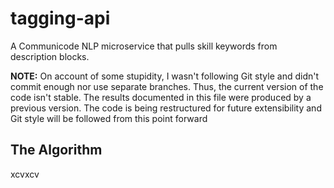 # tagging-api
A Communicode NLP microservice that pulls skill keywords from description blocks. 

**NOTE:** On account of some stupidity, I wasn't following Git style and didn't commit enough nor use separate branches. Thus, the current version of the code isn't stable. The results documented in this file were produced by a previous version. The code is being restructured for future extensibility and Git style will be followed from this point forward

## The Algorithm
xcvxcv
